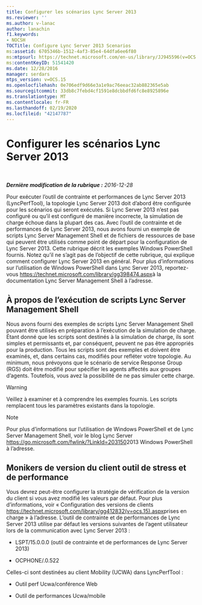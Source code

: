 ```yaml
---
title: Configurer les scénarios Lync Server 2013
ms.reviewer: ''
ms.author: v-lanac
author: lanachin
f1.keywords:
- NOCSH
TOCTitle: Configure Lync Server 2013 Scenarios
ms:assetid: 6705346b-1512-4af3-85e4-64dfa6ee6f80
ms:mtpsurl: https://technet.microsoft.com/en-us/library/JJ945596(v=OCS.15)
ms:contentKeyID: 51541420
ms.date: 12/28/2016
manager: serdars
mtps_version: v=OCS.15
ms.openlocfilehash: 0e706edf9d66e3a1e9ac76eeac32ab882365e5ab
ms.sourcegitcommit: 33db8c7febd4cf1591e8dcbbdfd6fc8e8925896e
ms.translationtype: MT
ms.contentlocale: fr-FR
ms.lasthandoff: 02/19/2020
ms.locfileid: "42147787"
---
```

<div data-xmlns="http://www.w3.org/1999/xhtml">

<div class="topic" data-xmlns="http://www.w3.org/1999/xhtml" data-msxsl="urn:schemas-microsoft-com:xslt" data-cs="http://msdn.microsoft.com/">

<div data-asp="https://msdn2.microsoft.com/asp">

# <a name="configure-lync-server-2013-scenarios"></a>Configurer les scénarios Lync Server 2013

</div>

<div id="mainSection">

<div id="mainBody">

<span> </span>

_**Dernière modification de la rubrique :** 2016-12-28_

Pour exécuter l’outil de contrainte et performances de Lync Server 2013 (LyncPerfTool), la topologie Lync Server 2013 doit d’abord être configurée pour les scénarios qui seront exécutés. Si Lync Server 2013 n’est pas configuré ou qu’il est configuré de manière incorrecte, la simulation de charge échoue dans la plupart des cas. Avec l’outil de contrainte et de performances de Lync Server 2013, nous avons fourni un exemple de scripts Lync Server Management Shell et de fichiers de ressources de base qui peuvent être utilisés comme point de départ pour la configuration de Lync Server 2013. Cette rubrique décrit les exemples Windows PowerShell fournis. Notez qu’il ne s’agit pas de l’objectif de cette rubrique, qui explique comment configurer Lync Server 2013 en général. Pour plus d’informations sur l’utilisation de Windows PowerShell dans Lync Server 2013, reportez-vous <https://technet.microsoft.com/library/gg398474.aspx>à la documentation Lync Server Management Shell à l’adresse.

<div>

## <a name="about-running-lync-server-management-shell-scripts"></a>À propos de l’exécution de scripts Lync Server Management Shell

Nous avons fourni des exemples de scripts Lync Server Management Shell pouvant être utilisés en préparation à l’exécution de la simulation de charge. Étant donné que les scripts sont destinés à la simulation de charge, ils sont simples et permissants et, par conséquent, peuvent ne pas être appropriés pour la production. Tous les scripts sont des exemples et doivent être examinés, et, dans certains cas, modifiés pour refléter votre topologie. Au minimum, nous prévoyons que le scénario de service Response Group (RGS) doit être modifié pour spécifier les agents affectés aux groupes d’agents. Toutefois, vous avez la possibilité de ne pas simuler cette charge.

<div>


> [!WARNING]  
> Veillez à examiner et à comprendre les exemples fournis. Les scripts remplacent tous les paramètres existants dans la topologie.



</div>

<div>


> [!NOTE]  
> Pour plus d’informations sur l’utilisation de Windows PowerShell et de Lync Server Management Shell, voir le blog Lync Server <A href="https://go.microsoft.com/fwlink/?linkid=203150">https://go.microsoft.com/fwlink/?LinkId=203150</A>2013 Windows PowerShell à l’adresse.



</div>

</div>

<div>

## <a name="stress-and-performance-tool-client-version-monikers"></a>Monikers de version du client outil de stress et de performance

Vous devrez peut-être configurer la stratégie de vérification de la version du client si vous avez modifié les valeurs par défaut. Pour plus d’informations, voir « Configuration des versions de clients <https://technet.microsoft.com/library/gg412832(v=ocs.15).aspx>prises en charge » à l’adresse. L’outil de contrainte et de performances de Lync Server 2013 utilise par défaut les versions suivantes de l’agent utilisateur lors de la communication avec Lync Server 2013 :

  - LSPT/15.0.0.0 (outil de contrainte et de performances de Lync Server 2013)

  - OCPHONE/.0.522

Celles-ci sont destinées au client Mobility (UCWA) dans LyncPerfTool :

  - Outil perf Ucwa/conférence Web

  - Outil de performances Ucwa/mobile

</div>

</div>

<span> </span>

</div>

</div>

</div>

